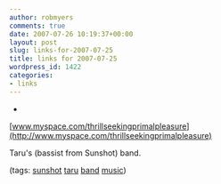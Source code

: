 ```yaml
---
author: robmyers
comments: true
date: 2007-07-26 10:19:37+00:00
layout: post
slug: links-for-2007-07-25
title: links for 2007-07-25
wordpress_id: 1422
categories:
- links
---
```


  

  *   


[www.myspace.com/thrillseekingprimalpleasure](http://www.myspace.com/thrillseekingprimalpleasure)

  


Taru's (bassist from Sunshot) band.

  


(tags: [sunshot](http://del.icio.us/robmyers/sunshot) [taru](http://del.icio.us/robmyers/taru) [band](http://del.icio.us/robmyers/band) [music](http://del.icio.us/robmyers/music))

  

  
  


